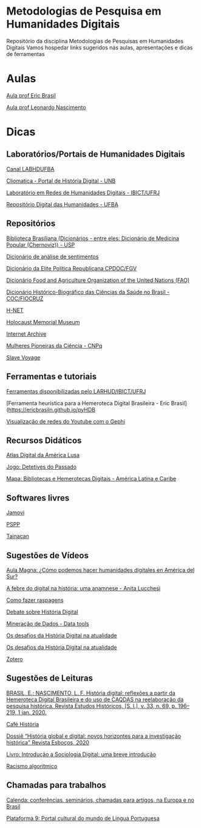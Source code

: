 # Metodologias de Pesquisa em Humanidades Digitais
Repositório da disciplina Metodologias de Pesquisas em Humanidades Digitais 
Vamos hospedar links sugeridos nas aulas, apresentações e dicas de ferramentas 


# Aulas

[Aula prof Eric Brasil](https://hd-fiocruz.netlify.app/#1)

[Aula prof Leonardo Nascimento](https://drive.google.com/file/d/1LwBKiJyNix8-pVEsr0YkDlmMbP1Knvhr/view)



# Dicas 


## Laboratórios/Portais de Humanidades Digitais

[Canal LABHDUFBA](https://www.youtube.com/c/LABHDUFBA)

[Cliomatica - Portal de História Digital - UNB](http://lhs.unb.br/cliomatica/index.php/Portal_de_Hist%C3%B3ria_Digital)

[Laboratório em Redes de Humanidades Digitais -  IBICT/UFRJ](http://www.larhud.ibict.br)

[Repositório Digital das Humanidades - UFBA](https://labhdufba.github.io/redhbr/)



## Repositórios


[Biblioteca Brasiliana (Dicionários - entre eles: Dicionário de Medicina Popular (Chernoviz)) - USP](https://dicionarios.bbm.usp.br)

[Dicionário de análise de sentimentos](https://saifmohammad.com/WebPages/NRC-Emotion-Lexicon.htm)

[Dicionário da Elite Política Republicana CPDOC/FGV](https://cpdoc.fgv.br/dicionario-primeira-republica/)

[Dicionário Food and Agriculture Organization of the United Nations (FAO)](http://agrovoc.fao.org)

[Dicionário Histórico-Biográfico das Ciências da Saúde no Brasil - COC/FIOCRUZ](https://www.dichistoriasaude.coc.fiocruz.br/)

[H-NET](https://networks.h-net.org/)

[Holocaust Memorial Museum](https://www.ushmm.org/collections/the-museums-collections/browse)

[Internet Archive](www.archive.org)

[Mulheres Pioneiras da Ciência - CNPq](https://www.gov.br/cnpq/pt-br/acesso-a-informacao/acoes-e-programas/programas/mulher-e-ciencia/pioneiras-da-ciencia-1)

[Slave Voyage](https://www.slavevoyages.org/past/database)



## Ferramentas e tutoriais
 
[Ferramentas disponibilizadas pelo LARHUD/IBICT/UFRJ](http://www.larhud.ibict.br/index.php?title=Ferramentas)

[Ferramenta heurística para a Hemeroteca Digital Brasileira - Eric Brasil](https://ericbrasiln.github.io/pyHDB

[Visualização de redes do Youtube com o Gephi](https://escoladedados.org/tutoriais/visualizando-redes-do-youtube-com-o-gephi/)



## Recursos Didáticos
[Atlas Digital da América Lusa](http://lhs.unb.br/atlas/In%C3%ADcio)

[Jogo: Detetives do Passado](http://www.numemunirio.org/detetivesdopassado/main.html)

[Mapa: Bibliotecas e Hemerotecas Digitais - América Latina e Caribe](https://uploads.knightlab.com/storymapjs/9aa02ddad038aeb14528860f3e96b419/biblioteca-e-hemerotecas-digitais/index.html)



## Softwares livres
[Jamovi](https://www.jamovi.org/)

[PSPP](https://www.gnu.org/software/pspp/)

[Tainacan](https://tainacan.org/)



## Sugestões de Vídeos 

[Aula Magna: ¿Cómo podemos hacer humanidades digitales en América del Sur?](https://www.youtube.com/watch?v=XewWPtu6nzo)

[A febre do digital na história: uma anamnese - Anita Lucchesi](https://youtu.be/g1RrGagQG_A)

[Como fazer raspagens](https://www.youtube.com/playlist?list=PL2j2lj5EwHoIX9igO1SOksnsoARMCWBKW)

[Debate sobre História Digital](https://www.youtube.com/watch?v=T-aRq1c3QiY)

[Mineração de Dados - Data tools](https://www.youtube.com/playlist?list=PL2j2lj5EwHoJv8Lyin84jbllTwm8yNmuv)

[Os desafios da História Digital na atualidade](https://www.youtube.com/watch?v=4xgdu1oLxuQ)

[Os desafios da História Digital na atualidade](https://www.youtube.com/watch?v=4xgdu1oLxuQ)

[Zotero](https://youtu.be/-wlXHhUfnSQ)

## Sugestões de Leituras


[BRASIL, E.; NASCIMENTO, L. F. História digital: reflexões a partir da Hemeroteca Digital Brasileira e do uso de CAQDAS na reelaboração da pesquisa histórica. Revista Estudos Históricos, [S. l.], v. 33, n. 69, p. 196–219, 1 jan. 2020.](https://bibliotecadigital.fgv.br/ojs/index.php/reh/article/view/79933)

[Café História](https://www.cafehistoria.com.br/)

[Dossiê “História global e digital: novos horizontes para a investigação histórica" Revista Esboços, 2020](https://periodicos.ufsc.br/index.php/esbocos/issue/view/3086)

[Livro: Introdução a Sociologia Digital: uma breve introdução](https://repositorio.ufba.br/bitstream/ri/32746/5/SociologiaDigitalPDF.pdf)

[Racismo algorítmico](https://tarciziosilva.com.br/blog/destaques/posts/racismo-algoritmico-linha-do-tempo/)

## Chamadas para trabalhos
[Calenda: conferências, seminários, chamadas para artigos, na Europa e no Brasil](https://calenda.org/)

[Plataforma 9: Portal cultural do mundo de Língua Portuguesa](https://plataforma9.com/)

